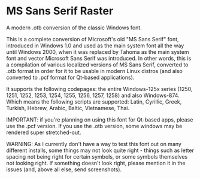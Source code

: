 # MS Sans Serif Raster
A modern .otb conversion of the classic Windows font.

This is a complete conversion of Microsoft's old "MS Sans Serif" font, introduced in Windows 1.0 and used as the main system font all the way until Windows 2000, when it was replaced by Tahoma as the main system font and vector Microsoft Sans Serif was introduced.
In other words, this is a compilation of various localized versions of MS Sans Serif, converted to .otb format in order for it to be usable in modern Linux distros (and also converted to .pcf format for Qt-based applications).

It supports the following codepages: the entire Windows-125x series (1250, 1251, 1252, 1253, 1254, 1255, 1256, 1257, 1258) and also Windows-874. Which means the following scripts are supported: Latin, Cyrillic, Greek, Turkish, Hebrew, Arabic, Baltic, Vietnamese, Thai.

IMPORTANT: if you're planning on using this font for Qt-based apps, please use the .pcf version. If you use the .otb version, some windows may be rendered super stretched-out.

WARNING: As I currently don't have a way to test this font out on many different installs, some things may not look quite right - things such as letter spacing not being right for certain symbols, or some symbols themselves not looking right. If something doesn't look right, please mention it in the issues (and, above all else, send screenshots).
